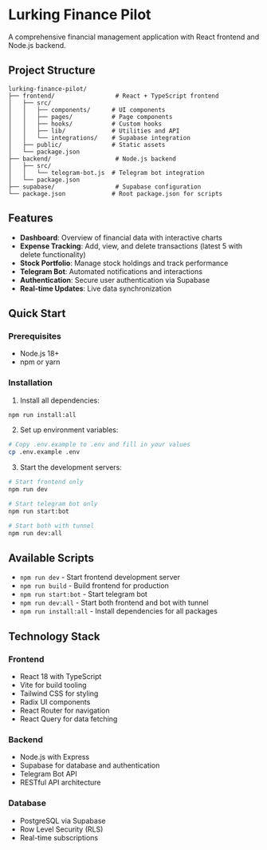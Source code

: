 # Lurking Finance Pilot

A comprehensive financial management application with React frontend and Node.js backend.

## Project Structure

```
lurking-finance-pilot/
├── frontend/                 # React + TypeScript frontend
│   ├── src/
│   │   ├── components/      # UI components
│   │   ├── pages/           # Page components
│   │   ├── hooks/           # Custom hooks
│   │   ├── lib/             # Utilities and API
│   │   └── integrations/    # Supabase integration
│   ├── public/              # Static assets
│   └── package.json
├── backend/                  # Node.js backend
│   ├── src/
│   │   └── telegram-bot.js  # Telegram bot integration
│   └── package.json
├── supabase/                 # Supabase configuration
└── package.json             # Root package.json for scripts
```

## Features

- **Dashboard**: Overview of financial data with interactive charts
- **Expense Tracking**: Add, view, and delete transactions (latest 5 with delete functionality)
- **Stock Portfolio**: Manage stock holdings and track performance
- **Telegram Bot**: Automated notifications and interactions
- **Authentication**: Secure user authentication via Supabase
- **Real-time Updates**: Live data synchronization

## Quick Start

### Prerequisites
- Node.js 18+
- npm or yarn

### Installation

1. Install all dependencies:
```bash
npm run install:all
```

2. Set up environment variables:
```bash
# Copy .env.example to .env and fill in your values
cp .env.example .env
```

3. Start the development servers:
```bash
# Start frontend only
npm run dev

# Start telegram bot only
npm run start:bot

# Start both with tunnel
npm run dev:all
```

## Available Scripts

- `npm run dev` - Start frontend development server
- `npm run build` - Build frontend for production
- `npm run start:bot` - Start telegram bot
- `npm run dev:all` - Start both frontend and bot with tunnel
- `npm run install:all` - Install dependencies for all packages

## Technology Stack

### Frontend
- React 18 with TypeScript
- Vite for build tooling
- Tailwind CSS for styling
- Radix UI components
- React Router for navigation
- React Query for data fetching

### Backend
- Node.js with Express
- Supabase for database and authentication
- Telegram Bot API
- RESTful API architecture

### Database
- PostgreSQL via Supabase
- Row Level Security (RLS)
- Real-time subscriptions
